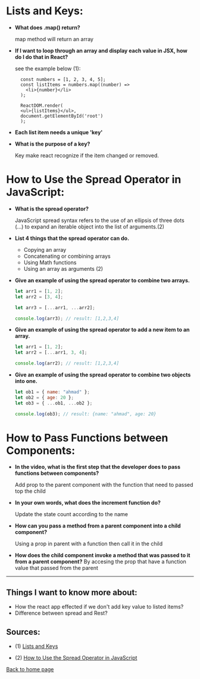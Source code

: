 # **Lists and Keys:**

- **What does .map() return?**

  map method will return an array

- **If I want to loop through an array and display each value in JSX, how do I do that in React?**

  see the example below (1):

  ```JSX
    const numbers = [1, 2, 3, 4, 5];
    const listItems = numbers.map((number) =>
      <li>{number}</li>
    );

    ReactDOM.render(
    <ul>{listItems}</ul>,
    document.getElementById('root')
    );
  ```

- **Each list item needs a unique 'key'**

- **What is the purpose of a key?**

  Key make react recognize if the item changed or removed.

# **How to Use the Spread Operator in JavaScript:**

- **What is the spread operator?**

  JavaScript spread syntax refers to the use of an ellipsis of three dots (…) to expand an iterable object into the list of arguments.(2)

- **List 4 things that the spread operator can do.**

  - Copying an array
  - Concatenating or combining arrays
  - Using Math functions
  - Using an array as arguments (2)

- **Give an example of using the spread operator to combine two arrays.**

  ```javascript
  let arr1 = [1, 2];
  let arr2 = [3, 4];

  let arr3 = [...arr1, ...arr2];

  console.log(arr3); // result: [1,2,3,4]
  ```

- **Give an example of using the spread operator to add a new item to an array.**

  ```javascript
  let arr1 = [1, 2];
  let arr2 = [...arr1, 3, 4];

  console.log(arr2); // result: [1,2,3,4]
  ```

- **Give an example of using the spread operator to combine two objects into one.**

  ```javascript
  let ob1 = { name: "ahmad" };
  let ob2 = { age: 20 };
  let ob3 = { ...ob1, ...ob2 };

  console.log(ob3); // result: {name: "ahmad", age: 20}
  ```

# **How to Pass Functions between Components:**

- **In the video, what is the first step that the developer does to pass functions between components?**

  Add prop to the parent component with the function that need to passed top the child

- **In your own words, what does the increment function do?**

  Update the state count according to the name

- **How can you pass a method from a parent component into a child component?**

  Using a prop in parent with a function then call it in the child

- **How does the child component invoke a method that was passed to it from a parent component?**
  By accesing the prop that have a function value that passed from the parent

---

## Things I want to know more about:

- How the react app effected if we don't add key value to listed items?
- Difference between spread and Rest?

## Sources:

- (1) [Lists and Keys](https://reactjs.org/docs/lists-and-keys.html)

- (2) [How to Use the Spread Operator in JavaScript](https://medium.com/coding-at-dawn/how-to-use-the-spread-operator-in-javascript-b9e4a8b06fab)

[Back to home page](../README.md)
